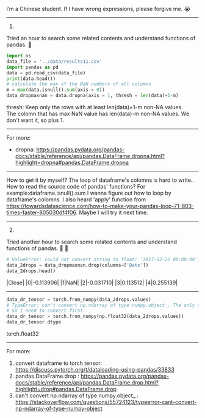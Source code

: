 

<!--
 * @version:
 * @Author: steven
 * @Date: 2020-06-10 21:32:19
 * @LastEditors: steven
 * @LastEditTime: 2020-06-10 21:46:12
 * @Description:
-->

I’m a Chinese student. If I have wrong expressions, please forgive me. :sob:

---

1.
Tried an hour to search some related contents and understand functions of pandas. :cold_face:
```python
import os
data_file = '../data/results11.csv'
import pandas as pd
data = pd.read_csv(data_file)
print(data.head())
# calculate the max of the NaN numbers of all columns
m = max(data.isnull().sum(axis = 0))
data_dropmaxnan = data.dropna(axis = 1, thresh = len(data)+1-m)
```

thresh: Keep only the rows with at least len(data)+1-m non-NA values.\
The colomn that has max NaN value has len(data)-m non-NA values.
We don't want it, so plus 1.

---

For more:
- dropna:
https://pandas.pydata.org/pandas-docs/stable/reference/api/pandas.DataFrame.dropna.html?highlight=dropna#pandas.DataFrame.dropna

----

How to get it by myself?
The loop of dataframe's colomns is hard to write..
How to read the source code of pandas' functions?
For example:dataframe.isnull().sum
I wanna figure out how to loop by dataframe's colomns.
I also heard 'apply' function from https://towardsdatascience.com/how-to-make-your-pandas-loop-71-803-times-faster-805030df4f06.
Maybe I will try it next time.

---

2.
Tried another hour to search some related contents and understand functions of pandas. :cold_face: :cold_face:

```python
# ValueError: could not convert string to float: '2017-12-22 00:00:00', I need to drop ['Data'] colomn.
data_2drops = data_dropmaxnan.drop(columns=['Date'])
data_2drops.head()
```
|Close|
|0|-0.113906|
|1|NaN|
|2|-0.031710|
|3|0.113512|
|4|0.255139|

---
```python
data_dr_tensor = torch.from_numpy(data_2drops.values)
# TypeError: can't convert np.ndarray of type numpy.object_. The only supported types are: float64, float32, float16, int64, int32, int16, int8, uint8, and bool.
# So I need to convert first.
data_dr_tensor = torch.from_numpy(np.float32(data_2drops.values))
data_dr_tensor.dtype
```
torch.float32

---
For more:
1. convert dataframe to torch tensor:
https://discuss.pytorch.org/t/dataloading-using-pandas/33833
2. pandas.DataFrame.drop :
https://pandas.pydata.org/pandas-docs/stable/reference/api/pandas.DataFrame.drop.html?highlight=drop#pandas.DataFrame.drop
3. can't convert np.ndarray of type numpy.object_.: https://stackoverflow.com/questions/55724123/typeerror-cant-convert-np-ndarray-of-type-numpy-object


